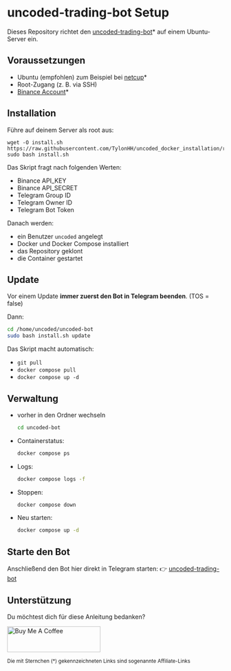 # uncoded-trading-bot Setup

Dieses Repository richtet den [uncoded-trading-bot](https://t.me/unCoded_bot?start=ref_1203406052)* auf einem Ubuntu-Server ein.

## Voraussetzungen

- Ubuntu (empfohlen) zum Beispiel bei [netcup](https://www.netcup.com/de/?ref=280996)*
- Root-Zugang (z. B. via SSH)
- [Binance Account](https://accounts.binance.com/register?ref=15618672)*

## Installation

Führe auf deinem Server als root aus:

```
wget -O install.sh https://raw.githubusercontent.com/TylonHH/uncoded_docker_installation/refs/heads/main/install.sh
sudo bash install.sh
````

Das Skript fragt nach folgenden Werten:

* Binance API\_KEY
* Binance API\_SECRET
* Telegram Group ID
* Telegram Owner ID
* Telegram Bot Token

Danach werden:

* ein Benutzer `uncoded` angelegt
* Docker und Docker Compose installiert
* das Repository geklont
* die Container gestartet

## Update

Vor einem Update **immer zuerst den Bot in Telegram beenden**. (TOS = false)

Dann:

```bash
cd /home/uncoded/uncoded-bot
sudo bash install.sh update
```

Das Skript macht automatisch:

* `git pull`
* `docker compose pull`
* `docker compose up -d`

## Verwaltung

* vorher in den Ordner wechseln

  ```bash
  cd uncoded-bot
  ```


* Containerstatus:

  ```bash
  docker compose ps
  ```

* Logs:

  ```bash
  docker compose logs -f
  ```

* Stoppen:

  ```bash
  docker compose down
  ```

* Neu starten:

  ```bash
  docker compose up -d
  ```

## Starte den Bot

Anschließend den Bot hier direkt in Telegram starten:
👉 [uncoded-trading-bot](https://t.me/unCoded_bot?start=ref_1203406052)

## Unterstützung

Du möchtest dich für diese Anleitung bedanken?

<a href="https://www.buymeacoffee.com/WarsoWerk" target="_blank"><img src="https://cdn.buymeacoffee.com/buttons/v2/default-yellow.png" alt="Buy Me A Coffee" style="height: 60px !important;width: 217px !important;" ></a>

<sup>Die mit Sternchen (*) gekennzeichneten Links sind sogenannte Affiliate-Links</sup>
